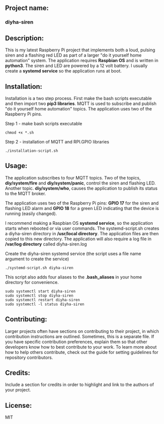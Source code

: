 ## Project name: 

### diyha-siren

## Description: 
This is my latest Raspberry Pi project that implements both a loud, pulsing siren and a flashing red LED as part of a larger "do it yourself home automation" system.  The application requires **Raspbian OS** and is written in **python3**. The siren and LED are powered by a 12 volt battery. I usually create a **systemd service** so the application runs at boot.

## Installation: 
Installation is a two step process. First make the bash scripts executable and then import two **pip3 libraries**. MQTT is used to subscribe and publish "do it yourself home automation" topics. The application uses two of the Raspberry Pi pins.

Step 1 - make bash scripts executable
```
chmod +x *.sh
```

Step 2 - installation of MQTT and RPI.GPIO libraries
```chmod +x *.sh
./installation-script.sh
```

## Usage: 
The application subscribes to four MQTT topics. Two of the topics, **diy/system/fire** and **diy/system/panic**, control the siren and flashing LED. Another topic. **diy/system/who**, causes the application to publish its status to the MQTT broker. 

The application uses two of the Raspberry Pi pins: **GPIO 17** for the siren and flashing LED alarm and **GPIO 18** for a green LED indicating that the device is running (easily changed).

I recommend making a Raspbian OS **systemd service**, so the application starts when rebooted or via user commands. The systemd-script.sh creates a diyha-siren directory in **/usr/local directory**. The application files are then copied to this new directory. The application will also require a log file in **/var/log directory** called diyha-siren.log

Create the diyha-siren systemd service (the script uses a file name argument to create the service)
```
./systemd-script.sh diyha-siren
```

This script also adds four aliases to the **.bash_aliases** in your home directory for convenience.
```
sudo systemctl start diyha-siren
sudo systemctl stop diyha-siren
sudo systemctl restart diyha-siren
sudo systemctl -l status diyha-siren
```

## Contributing: 
Larger projects often have sections on contributing to their project, in which contribution instructions are outlined. Sometimes, this is a separate file. If you have specific contribution preferences, explain them so that other developers know how to best contribute to your work. To learn more about how to help others contribute, check out the guide for setting guidelines for repository contributors.

## Credits: 
Include a section for credits in order to highlight and link to the authors of your project.

## License: 
MIT
